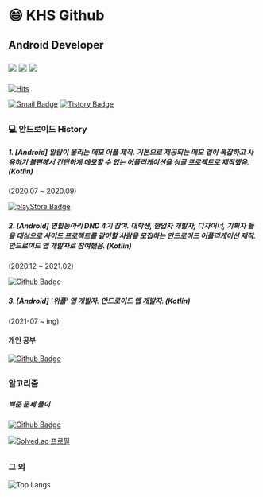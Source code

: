 # 😄 KHS Github
## Android Developer </p><p><img src="https://img.shields.io/badge/-Java-007396?style=flat-square&logo=Java&logoColor=white"/> <img src="https://img.shields.io/badge/C++-00599C?style=flat-square&logo=C%2B%2B&logoColor=white"/> <img src="https://img.shields.io/badge/Kotlin-7F52FF?style=flat-square&logo=Kotlin&logoColor=white"/></p>
####

[![Hits](https://hits.seeyoufarm.com/api/count/incr/badge.svg?url=https%3A%2F%2Fgithub.com%2Fhaesoo9410&count_bg=%23EB8B10&title_bg=%23684327&icon=&icon_color=%23E7E7E7&title=VISIT&edge_flat=false)](https://github.com/kimyunseok)

[![Gmail Badge](https://img.shields.io/badge/Gmail-D14836?style=for-the-badge&logo=Gmail&logoColor=white)](mailto:psknal27@gmail.com)
[![Tistory Badge](https://img.shields.io/badge/Blog-555263?style=for-the-badge&logoColor=white)](https://kimyunseok.tistory.com/)

##

### 💻 안드로이드 History

##### 1. [Android] 알람이 울리는 메모 어플 제작. 기본으로 제공되는 메모 앱이 복잡하고 사용하기 불편해서 간단하게 메모할 수 있는 어플리케이션을 싱글 프로젝트로 제작했음. (Kotlin)
(2020.07 ~ 2020.09) 

[![playStore Badge](https://img.shields.io/badge/Google%20PlayStore-0D96F6?style=for-the-badge&logo=AppStore&logoColor=white)](https://play.google.com/store/apps/details?id=com.landvibe.alamemo&hl=en_AU&gl=US) 

##### 2. [Android] 연합동아리 DND 4기 참여. 대학생, 현업자 개발자, 디자이너, 기획자 들을 대상으로 사이드 프로젝트를 같이할 사람을 모집하는 안드로이드 어플리케이션 제작. 안드로이드 앱 개발자로 참여했음. (Kotlin)
(2020.12 ~ 2021.02) 

[![Github Badge](https://img.shields.io/badge/Repository-181717?style=for-the-badge&logo=GitHub&logoColor=white)](https://github.com/dnd-side-project/dnd-mentee-4th-3-android/) 

##### 3. [Android] '위플' 앱 개발자.  안드로이드 앱 개발자. (Kotlin)
(2021-07 ~ ing)
#### 개인 공부 
[![Github Badge](https://img.shields.io/badge/Repository-181717?style=for-the-badge&logo=GitHub&logoColor=white)](https://github.com/kimyunseok/android-study) 

##

### 알고리즘

##### 백준 문제 풀이 
[![Github Badge](https://img.shields.io/badge/Repository-181717?style=for-the-badge&logo=GitHub&logoColor=white)](https://github.com/kimyunseok/cpp/tree/master/algorithm/baekjoon) 

[![Solved.ac
프로필](http://mazassumnida.wtf/api/v2/generate_badge?boj=hk1554)](https://solved.ac/hk1554)

##

### 그 외

![Top Langs](https://github-readme-stats.vercel.app/api?username=kimyunseok&show_icons=true&count_private=true)
